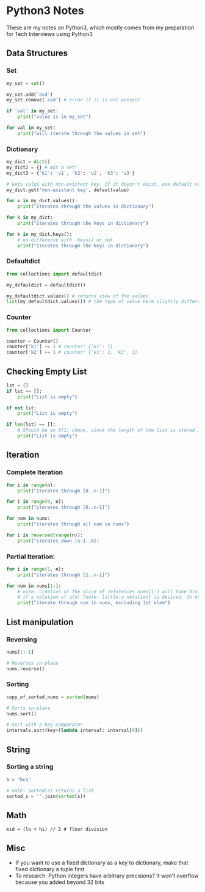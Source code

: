 # Python3 Notes

These are my notes on Python3, which mostly comes from my preparation for Tech Interviews using Python3

## Data Structures

### Set

```py
my_set = set()

my_set.add('asd')
my_set.remove('asd') # error if it is not present

if 'val' in my_set:
    print("value is in my_set")

for val in my_set:
    print("will iterate through the values in set")
```

### Dictionary

```py
my_dict = dict()
my_dict2 = {} # Not a set!
my_dict3 = {'k1': 'v1', 'k2': 'v2', 'k3': 'v3'}

# Gets value with non-existent key. If it doesn't exist, use default value
my_dict.get('non-existent key', defaultvalue)

for v in my_dict.values():
    print("iterates through the values in dictionary")

for k in my_dict:
    print("iterates through the keys in dictionary")

for k in my_dict.keys():
    # no difference with .keys() or not
    print("iterates through the keys in dictionary")
```

### Defaultdict

```py
from collections import defaultdict

my_defauldict = defaultdict()

my_defaultdict.values() # returns view of the values
list(my_defaultdict.values()) # the type of value here slightly different from above. This will actually give the list
```

### Counter

```py
from collections import Counter

counter = Counter()
counter['k1'] += 1 # counter: {'k1': 1}
counter['k2'] += 1 # counter: {'k1': 1, 'k2', 1}
```

## Checking Empty List

```py
lst = []
if lst == []:
    print("List is empty")

if not lst:
    print("List is empty")

if len(lst) == []:
    # Should be an O(1) check, since the length of the list is stored internally
    print("List is empty")

```

## Iteration

### Complete Iteration

```py
for i in range(n):
    print("iterates through [0..n-1]")

for i in range(0, n):
    print("iterates through [0..n-1]")

for num in nums:
    print("iterates through all num in nums")

for i in reversed(range(n)):
    print("iterates down [n-1..0])
```

### Partial Iteration:

```py
for i in range(1, n):
    print("iterates through [1..n-1]")

for num in nums[1:]:
    # note: creation of the slice of references nums[1:] will take O(n) space
    # if a solution of o(n) [note: little-o notation] is desired, do not use this
    print("iterate through num in nums, excluding 1st elem")
```

## List manipulation

### Reversing

```py
nums[::-1]

# Reverses in-place
nums.reverse()
```

### Sorting

```py
copy_of_sorted_nums = sorted(nums)

# Sorts in-place
nums.sort()

# Sort with a key comparator
intervals.sort(key=(lambda interval: interval[0]))
```

## String

### Sorting a string

```py
s = "bca"

# note: sorted(s) returns a list
sorted_s = ''.join(sorted(s))
```

## Math

```
mid = (lo + hi) // 2 # floor division
```

## Misc

- If you want to use a fixed dictionary as a key to dictionary, make that fixed dictionary a tuple first
- To research: Python integers have arbitrary precisions? It won't overflow because you added beyond 32 bits
